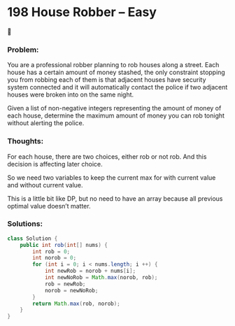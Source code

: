 # 198 House Robber – Easy


### Problem:
You are a professional robber planning to rob houses along a street. Each house has a certain amount of money stashed, the only constraint stopping you from robbing each of them is that adjacent houses have security system connected and it will automatically contact the police if two adjacent houses were broken into on the same night.

Given a list of non-negative integers representing the amount of money of each house, determine the maximum amount of money you can rob tonight without alerting the police.

### Thoughts:
For each house, there are two choices, either rob or not rob. And this decision is affecting later choice.

So we need two variables to keep the current max for with current value and without current value.

This is a little bit like DP, but no need to have an array because all previous optimal value doesn’t matter.

### Solutions:

```java
class Solution {
    public int rob(int[] nums) {
        int rob = 0;
        int norob = 0;
        for (int i = 0; i < nums.length; i ++) {
            int newRob = norob + nums[i];
            int newNoRob = Math.max(norob, rob);
            rob = newRob;
            norob = newNoRob;
        }
        return Math.max(rob, norob);
    }
}
```